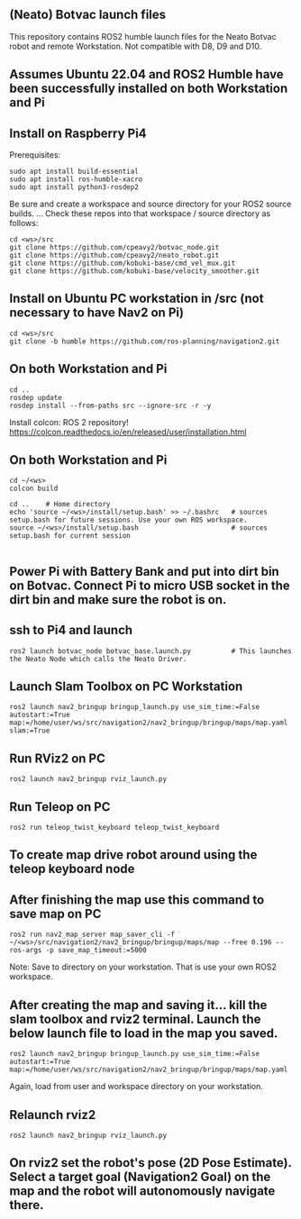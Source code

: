 ## (Neato) Botvac launch files
 
This repository contains ROS2 humble launch files for the Neato Botvac robot and remote Workstation. Not compatible with D8, D9 and D10.
 
## Assumes Ubuntu 22.04 and ROS2 Humble have been successfully installed on both Workstation and Pi
 
## Install on Raspberry Pi4
 
Prerequisites:
```
sudo apt install build-essential
sudo apt install ros-humble-xacro
sudo apt install python3-rosdep2
```
Be sure and create a workspace <ws> and source <src> directory for your ROS2 source builds.
...
Check these repos into that workspace <ws> / source <src> directory as follows:
```
cd <ws>/src
git clone https://github.com/cpeavy2/botvac_node.git
git clone https://github.com/cpeavy2/neato_robot.git
git clone https://github.com/kobuki-base/cmd_vel_mux.git
git clone https://github.com/kobuki-base/velocity_smoother.git
``` 
## Install on Ubuntu PC workstation in /src (not necessary to have Nav2 on Pi)
```
cd <ws>/src
git clone -b humble https://github.com/ros-planning/navigation2.git

```
## On both Workstation and Pi
```
cd ..
rosdep update
rosdep install --from-paths src --ignore-src -r -y
``` 
Install colcon: ROS 2 repository!
https://colcon.readthedocs.io/en/released/user/installation.html
 
## On both Workstation and Pi
``` 
cd ~/<ws>
colcon build
 
cd ..    # Home directory
echo 'source ~/<ws>/install/setup.bash' >> ~/.bashrc   # sources setup.bash for future sessions. Use your own ROS workspace.
source ~/<ws>/install/setup.bash                       # sources setup.bash for current session
 
``` 
## Power Pi with Battery Bank and put into dirt bin on Botvac. Connect Pi to micro USB socket in the dirt bin and make sure the robot is on.
## ssh to Pi4 and launch
``` 
ros2 launch botvac_node botvac_base.launch.py          # This launches the Neato Node which calls the Neato Driver.
``` 
## Launch Slam Toolbox on PC Workstation
```
ros2 launch nav2_bringup bringup_launch.py use_sim_time:=False autostart:=True map:=/home/user/ws/src/navigation2/nav2_bringup/bringup/maps/map.yaml slam:=True
```  
## Run RViz2 on PC
```
ros2 launch nav2_bringup rviz_launch.py 
```
## Run Teleop on PC
``` 
ros2 run teleop_twist_keyboard teleop_twist_keyboard
``` 
## To create map drive robot around using the teleop keyboard node
 
## After finishing the map use this command to save map on PC

```
ros2 run nav2_map_server map_saver_cli -f ~/<ws>/src/navigation2/nav2_bringup/bringup/maps/map --free 0.196 --ros-args -p save_map_timeout:=5000
```
Note: Save to directory on your workstation. That is use your own ROS2 workspace.
 

## After creating the map and saving it... kill the slam toolbox and rviz2 terminal. Launch the below launch file to load in the map you saved.

``` 
ros2 launch nav2_bringup bringup_launch.py use_sim_time:=False autostart:=True map:=/home/user/ws/src/navigation2/nav2_bringup/bringup/maps/map.yaml
```
Again, load from user and workspace directory on your workstation.

## Relaunch rviz2

```
ros2 launch nav2_bringup rviz_launch.py
```

## On rviz2 set the robot's pose (2D Pose Estimate). Select a target goal (Navigation2 Goal) on the map and the robot will autonomously navigate there.
